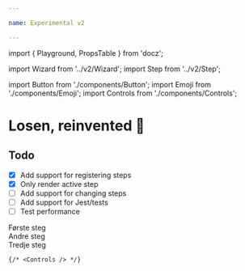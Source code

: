 ```yaml
---

name: Experimental v2

---
```

import { Playground, PropsTable } from 'docz';

import Wizard from '../v2/Wizard';
import Step from '../v2/Step';


import Button from './components/Button';
import Emoji from './components/Emoji';
import Controls from './components/Controls';

# Losen, reinvented 🚢


## Todo

- [x] Add support for registering steps
- [x] Only render active step
- [ ] Add support for changing steps
- [ ] Add support for Jest/tests
- [ ] Test performance

<Playground>
  <Wizard>
    <div>
      <Step name="1">
        <div>Første steg</div>
      </Step>
      <Step name="2">
        <div>Andre steg</div>
      </Step>
      <Step name="3">
        <div>Tredje steg</div>
      </Step>
    </div>

    {/* <Controls /> */}

  </Wizard>
</Playground>
